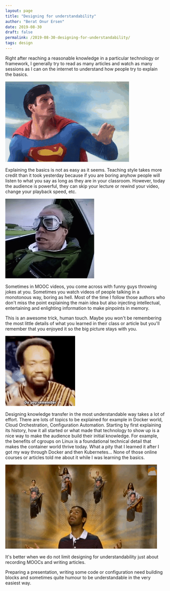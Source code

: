 ```yaml
---
layout: page
title: "Designing for understandability"
author: "Berat Onur Ersen"
date: 2019-08-30
draft: false
permalink: /2019-08-30-designing-for-understandability/
tags: design
---
```


Right after reaching a reasonable knowledge in a particular technology or framework, I generally try to read as many articles and watch as many sessions as I can on the internet to understand how people try to explain the basics.

![picture alt](/img/designing-for-understandability/searching.gif)

Explaining the basics is not as easy as it seems. Teaching style takes more credit than it took yesterday because if you are boring anyhow people will listen to what you say as long as they are in your classroom. However, today the audience is powerful, they can skip your lecture or rewind your video, change your playback speed, etc. 

![picture alt](/img/designing-for-understandability/playback-speed.gif)

Sometimes in MOOC videos, you come across with funny guys throwing jokes at you. Sometimes you watch videos of people talking in a monotonous way, boring as hell. Most of the time I follow those authors who don't miss the point explaining the main idea but also injecting intellectual, entertaining and enlighting information to make pinpoints in memory.

This is an awesome trick, human touch. Maybe you won't be remembering the most little details of what you learned in their class or article but you'll remember that you enjoyed it so the big picture stays with you.

![picture alt](/img/designing-for-understandability/remember.gif)

Designing knowledge transfer in the most understandable way takes a lot of effort. There are lots of topics to be explained for example in Docker world, Cloud Orchestration, Configuration Automation. Starting by first explaining its history, how it all started or what made that technology to show up is a nice way to make the audience build their initial knowledge. For example, the benefits of cgroups on Linux is a foundational technical detail that makes the container world thrive today. What a pity that I learned it after I got my way through Docker and then Kubernetes... None of those online courses or articles told me about it while I was learning the basics.

![picture alt](/img/designing-for-understandability/enlightened.gif)

It's better when we do not limit designing for understandability just about recording MOOCs and writing articles.

Preparing a presentation, writing some code or configuration need building blocks and sometimes quite humour to be understandable in the very easiest way.


 

 
